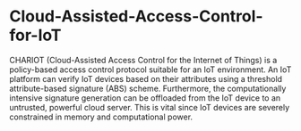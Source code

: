 # Cloud-Assisted-Access-Control-for-IoT

CHARIOT (Cloud-Assisted Access Control for the Internet of Things) is a policy-based access control protocol suitable for an IoT environment.
An IoT platform can verify IoT devices based on their attributes using a threshold attribute-based signature (ABS) scheme.
Furthermore, the computationally intensive signature generation can be offloaded from the IoT device to an untrusted, powerful cloud server. This is vital since IoT devices are severely constrained in memory and computational power.
